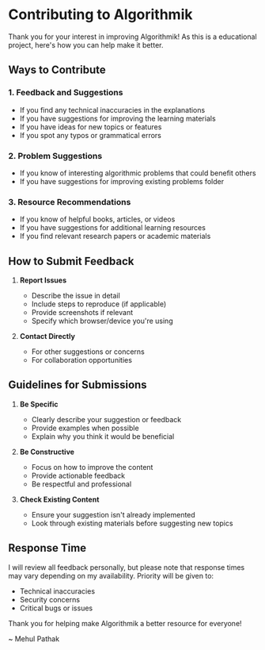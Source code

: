 # Contributing to Algorithmik

Thank you for your interest in improving Algorithmik! As this is a educational project, here's how you can help make it better.

## Ways to Contribute

### 1. Feedback and Suggestions
- If you find any technical inaccuracies in the explanations
- If you have suggestions for improving the learning materials
- If you have ideas for new topics or features
- If you spot any typos or grammatical errors

### 2. Problem Suggestions
- If you know of interesting algorithmic problems that could benefit others
- If you have suggestions for improving existing problems folder

### 3. Resource Recommendations
- If you know of helpful books, articles, or videos
- If you have suggestions for additional learning resources
- If you find relevant research papers or academic materials

## How to Submit Feedback

1. **Report Issues**
   - Describe the issue in detail
   - Include steps to reproduce (if applicable)
   - Provide screenshots if relevant
   - Specify which browser/device you're using

2. **Contact Directly**
   - For other suggestions or concerns
   - For collaboration opportunities

## Guidelines for Submissions

1. **Be Specific**
   - Clearly describe your suggestion or feedback
   - Provide examples when possible
   - Explain why you think it would be beneficial

2. **Be Constructive**
   - Focus on how to improve the content
   - Provide actionable feedback
   - Be respectful and professional

3. **Check Existing Content**
   - Ensure your suggestion isn't already implemented
   - Look through existing materials before suggesting new topics

## Response Time

I will review all feedback personally, but please note that response times may vary depending on my availability. Priority will be given to:
- Technical inaccuracies
- Security concerns
- Critical bugs or issues

Thank you for helping make Algorithmik a better resource for everyone!

~ Mehul Pathak